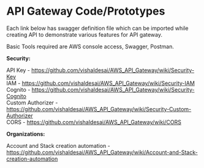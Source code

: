 # API Gateway Code/Prototypes

Each link below has swagger definition file which can be imported while creating API to demonstrate various features for API gateway.

Basic Tools required are AWS console access, Swagger, Postman.

**Security:**

API Key - https://github.com/vishaldesai/AWS_API_Gateway/wiki/Security-Key <br />
IAM - https://github.com/vishaldesai/AWS_API_Gateway/wiki/Security-IAM <br />
Cognito - https://github.com/vishaldesai/AWS_API_Gateway/wiki/Security-Cognito <br />
Custom Authorizer - https://github.com/vishaldesai/AWS_API_Gateway/wiki/Security-Custom-Authorizer <br />
CORS - https://github.com/vishaldesai/AWS_API_Gateway/wiki/CORS <br />

**Organizations:**

Account and Stack creation automation - https://github.com/vishaldesai/AWS_API_Gateway/wiki/Account-and-Stack-creation-automation <br />




